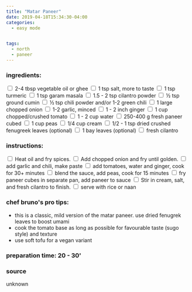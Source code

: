 ```yaml
---
title: "Matar Paneer"
date: 2019-04-18T15:34:30-04:00
categories:
  - easy mode


tags:
  - north
  - paneer
---
```


### ingredients:

<input type="checkbox"> 2-4 tbsp vegetable oil or ghee
<input type="checkbox"> 1 tsp salt, more to taste
<input type="checkbox"> 1 tsp turmeric
<input type="checkbox"> 1 tsp garam masala
<input type="checkbox"> 1.5 - 2 tsp cilantro powder
<input type="checkbox"> ½ tsp ground cumin
<input type="checkbox"> ½ tsp chili powder and/or 1-2 green chili
<input type="checkbox"> 1 large chopped onion
<input type="checkbox"> 1-2 garlic, minced
<input type="checkbox"> 1 - 2 inch ginger
<input type="checkbox"> 1 cup chopped/crushed tomato
<input type="checkbox"> 1 - 2 cup water
<input type="checkbox"> 250-400 g fresh paneer cubed
<input type="checkbox"> 1 cup peas
<input type="checkbox"> 1/4 cup cream 
<input type="checkbox"> 1/2 - 1 tsp dried crushed fenugreek leaves  (optional)
<input type="checkbox"> 1 bay leaves (optional)
<input type="checkbox"> fresh cilantro

### instructions:
<input type="checkbox"> Heat oil and fry spices.
<input type="checkbox"> Add chopped onion and fry until golden.
<input type="checkbox"> add garlic and chili, make paste
<input type="checkbox"> add tomatoes, water and ginger, cook for 30+ minutes
<input type="checkbox"> blend the sauce, add peas, cook for 15 minutes
<input type="checkbox"> fry paneer cubes in separate pan, add paneer to sauce
<input type="checkbox"> Stir in cream, salt, and fresh cilantro to finish.
<input type="checkbox"> serve with rice or naan

### chef bruno's pro tips:

- this is a classic, mild version of the matar paneer. use dried fenugrek leaves to boost umami
- cook the tomato base as long as possible for favourable taste (sugo style) and texture
- use soft tofu for a vegan variant

### preparation time: 20 - 30'

### source

unknown
